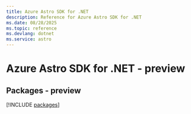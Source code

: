 ```yaml
---
title: Azure Astro SDK for .NET
description: Reference for Azure Astro SDK for .NET
ms.date: 08/28/2025
ms.topic: reference
ms.devlang: dotnet
ms.service: astro
---
```

# Azure Astro SDK for .NET - preview
## Packages - preview
[!INCLUDE [packages](astro-index.md)]